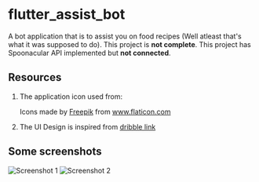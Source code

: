 # flutter_assist_bot

A bot application that is to assist you on food recipes (Well atleast that's what it was supposed to do). This project is **not complete**. This project has Spoonacular API implemented but **not connected**. 

## Resources
1. The application icon used from: <div>Icons made by <a href="https://www.flaticon.com/authors/freepik" title="Freepik">Freepik</a> from <a href="https://www.flaticon.com/" title="Flaticon">www.flaticon.com</a></div> 

2. The UI Design is inspired from <a href="https://dribbble.com/shots/6465965-Application-For-Amateur-Musicians-2/"> dribble link </a>

## Some screenshots
![Screenshot 1](https://i.imgur.com/LVgCeZt.jpg)
![Screenshot 2](https://i.imgur.com/1ssT8KQ.jpg)
